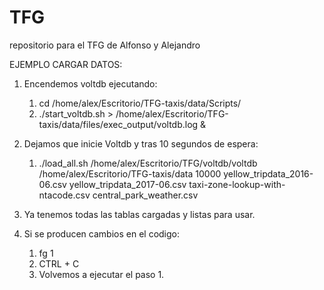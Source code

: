 # TFG
repositorio para el TFG de Alfonso y Alejandro

EJEMPLO CARGAR DATOS:

1. Encendemos voltdb ejecutando:
	1. cd /home/alex/Escritorio/TFG-taxis/data/Scripts/
	2. ./start_voltdb.sh > /home/alex/Escritorio/TFG-taxis/data/files/exec_output/voltdb.log &

2. Dejamos que inicie Voltdb y tras 10 segundos de espera:
	1. ./load_all.sh /home/alex/Escritorio/TFG/voltdb/voltdb /home/alex/Escritorio/TFG-taxis/data 10000 yellow_tripdata_2016-06.csv yellow_tripdata_2017-06.csv taxi-zone-lookup-with-ntacode.csv central_park_weather.csv

3. Ya tenemos todas las tablas cargadas y listas para usar.

4. Si se producen cambios en el codigo:
	1. fg 1
	2. CTRL + C
	3. Volvemos a ejecutar el paso 1.
	
	
